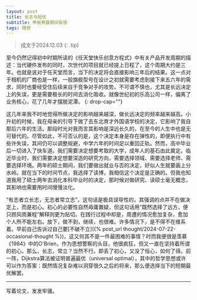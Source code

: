 ```yaml
---
layout: post
title: 长志与短优
subtitle: 甲辰寒露期间有感
tags: 随想
---
```


> 成文于2024.12.03
{: .tip}

至今仍然记得初中时期所读的《任天堂快乐创意方程式》中有关产品开发周期的描述：当代硬件发布的同时，次世代的项目就已经提上日程了，这个周期大约是三年。也就是说对于任天堂而言，当下的决定将会直接影响三年后的结果。这一点对于相机的厂商也是一样，一般旗舰型号在设计之初就需要考虑到接下来五六年的需求，同时也要经受住后续来自于竞争对手的攻势。不可谓不慎也，尤其是长远决定上的失误，更是需要极长的时间去消化吸收。就像世纪初的乐高公司一样，偏离了业务核心，花了几年才摆脱泥潭。
{: drop-cap=""}

这几年来我不时地觉得所做决定的影响越来越深，做长远决定的频率越来越高。小升初的时候，我在母亲的引导下做了去东北育才外国语学校的决定，它影响了我自那后六年的生活。那段时光对我而言其影响是深远长久的，在至今的人生中也是无可替代的。尽管如此，不可否认的是，这个决定本身是存在弹性的，即便执行中有些许失误，其间仍可以调整规避，中学六年的时间足以重回正轨。然而，高中毕业后一切进入了快车道。我们需要决定想要考取的大学，成年人的基石由此奠定。临近毕业时，我们需要决定想要深造的研究方向，需要选择领域、需要选择老师、需要选择环境。两年的硕士期间，我们要做出就业与否的决定，好似人生就要画上分水岭。就在当下的时间节点，我选择了读博，我相信这个决定是正确的。但我也知道我用了硕士两年去消化本科毕业时的决定，那时候对做研究、读硕士毫无概念，其影响也需要用时间慢慢淡化。

“有志者立长志，无志者常立志”，这句话是极具误导性的，其强调的点并不在做决定上，而是初心。初心的必要性自然毋庸置疑，但这句话用“既然选择了远方，便只顾风雨兼程”解释则更为贴切。在践行过程中却是，周遭的情况愈加复杂，愈加个人所不能左右。放下，做不到，继续，也很难。许多情况下，是不得不在维系着。早前自己告诉过自己要[不破不立]({% post_url thought/2024-07-22-occasional-thought %})，这又何其不是一件最困难的事情？时而我便很是羡慕《1984》中的O'Brien，作为思想警察的头目，他很疯狂，但又一直在坚持着所谓的初心。那么，长志，常立？当然不行。即丢了初心，又没了恒心，如何了得。前一阵，Dijkstra算法被证明普遍最优（universal optimal），其中的哲学思想或许可以作为答案：既然情况复杂难以洞穿很久之后的将来，那么便选择当下的短期最优解罢。

---

写着论文，发发牢骚。
